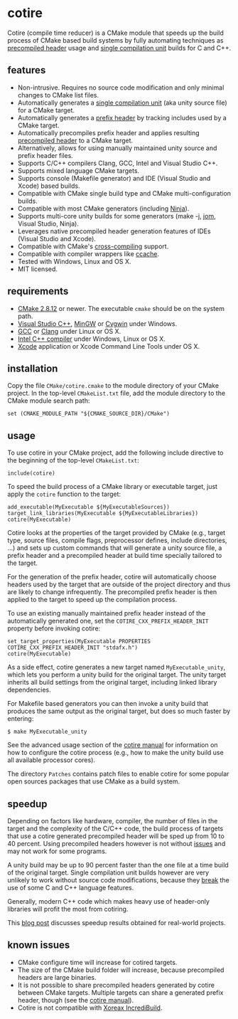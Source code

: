 cotire
======

Cotire (compile time reducer) is a CMake module that speeds up the build process of CMake based
build systems by fully automating techniques as [precompiled header][pch] usage and
[single compilation unit][scu] builds for C and C++.

features
--------

* Non-intrusive. Requires no source code modification and only minimal changes to CMake list files.
* Automatically generates a [single compilation unit][scu] (aka unity source file) for a CMake target.
* Automatically generates a [prefix header][pfh] by tracking includes used by a CMake target.
* Automatically precompiles prefix header and applies resulting [precompiled header][pch] to a CMake target.
* Alternatively, allows for using manually maintained unity source and prefix header files.
* Supports C/C++ compilers Clang, GCC, Intel and Visual Studio C++.
* Supports mixed language CMake targets.
* Supports console (Makefile generator) and IDE (Visual Studio and Xcode) based builds.
* Compatible with CMake single build type and CMake multi-configuration builds.
* Compatible with most CMake generators (including [Ninja][ninja]).
* Supports multi-core unity builds for some generators (make -j, [jom][jom], Visual Studio, Ninja).
* Leverages native precompiled header generation features of IDEs (Visual Studio and Xcode).
* Compatible with CMake's [cross-compiling][ccrc] support.
* Compatible with compiler wrappers like [ccache][ccch].
* Tested with Windows, Linux and OS X.
* MIT licensed.

requirements
------------

* [CMake 2.8.12][cmk] or newer. The executable `cmake` should be on the system path.
* [Visual Studio C++][vslstd], [MinGW][mingw] or [Cygwin][cgwn] under Windows.
* [GCC][gcc] or [Clang][clang] under Linux or OS X.
* [Intel C++ compiler][intel] under Windows, Linux or OS X.
* [Xcode][xcdt] application or Xcode Command Line Tools under OS X.

installation
------------

Copy the file `CMake/cotire.cmake` to the module directory of your CMake project. In the
top-level `CMakeList.txt` file, add the module directory to the CMake module search path:

    set (CMAKE_MODULE_PATH "${CMAKE_SOURCE_DIR}/CMake")

usage
-----

To use cotire in your CMake project, add the following include directive to the beginning of the
top-level `CMakeList.txt`:

    include(cotire)

To speed the build process of a CMake library or executable target, just apply the `cotire`
function to the target:

    add_executable(MyExecutable ${MyExecutableSources})
    target_link_libraries(MyExecutable ${MyExecutableLibraries})
    cotire(MyExecutable)

Cotire looks at the properties of the target provided by CMake (e.g., target type, source files,
compile flags, preprocessor defines, include directories, ...) and sets up custom commands that
will generate a unity source file, a prefix header and a precompiled header at build time
specially tailored to the target.

For the generation of the prefix header, cotire will automatically choose headers used by the
target that are outside of the project directory and thus are likely to change infrequently.
The precompiled prefix header is then applied to the target to speed up the compilation process.

To use an existing manually maintained prefix header instead of the automatically generated one,
set the `COTIRE_CXX_PREFIX_HEADER_INIT` property before invoking cotire:

    set_target_properties(MyExecutable PROPERTIES COTIRE_CXX_PREFIX_HEADER_INIT "stdafx.h")
    cotire(MyExecutable)

As a side effect, cotire generates a new target named `MyExecutable_unity`, which lets you perform
a unity build for the original target. The unity target inherits all build settings from the
original target, including linked library dependencies.

For Makefile based generators you can then invoke a unity build that produces the same output as
the original target, but does so much faster by entering:

    $ make MyExecutable_unity

See the advanced usage section of the [cotire manual][manual] for information on how to
configure the cotire process (e.g., how to make the unity build use all available processor
cores).

The directory `Patches` contains patch files to enable cotire for some popular open sources
packages that use CMake as a build system.

speedup
-------

Depending on factors like hardware, compiler, the number of files in the target and the complexity
of the C/C++ code, the build process of targets that use a cotire generated precompiled header
will be sped up from 10 to 40 percent. Using precompiled headers however is not without
[issues][PCHH] and may not work for some programs.

A unity build may be up to 90 percent faster than the one file at a time build of the original
target. Single compilation unit builds however are very unlikely to work without source code
modifications, because they [break][EoUB] the use of some C and C++ language features.

Generally, modern C++ code which makes heavy use of header-only libraries will profit the most from
cotiring.

This [blog post][shrp] discusses speedup results obtained for real-world projects.

known issues
------------

* CMake configure time will increase for cotired targets.
* The size of the CMake build folder will increase, because precompiled headers are large binaries.
* It is not possible to share precompiled headers generated by cotire between CMake targets.
  Multiple targets can share a generated prefix header, though (see the [cotire manual][manual]).
* Cotire is not compatible with [Xoreax IncrediBuild][XGE].

[ccch]:https://ccache.samba.org/
[ccrc]:https://cmake.org/Wiki/CMake_Cross_Compiling
[cgwn]:https://www.cygwin.com/
[clang]:https://clang.llvm.org/
[cmk]:https://cmake.org/download/
[gcc]:https://gcc.gnu.org/
[manual]:https://github.com/sakra/cotire/blob/master/MANUAL.md
[mingw]:http://www.mingw.org/
[ninja]:https://ninja-build.org/
[pch]:https://en.wikipedia.org/wiki/Precompiled_header
[pfh]:https://en.wikipedia.org/wiki/Prefix_header
[scu]:https://en.wikipedia.org/wiki/Single_Compilation_Unit
[vslstd]:https://www.visualstudio.com/
[xcdt]:https://developer.apple.com/xcode/
[PCHH]:https://gcc.gnu.org/wiki/PCHHaters
[EoUB]:https://engineering-game-dev.com/2009/12/15/the-evils-of-unity-builds/
[jom]:https://wiki.qt.io/Jom
[intel]:https://software.intel.com/en-us/c-compilers
[XGE]:https://www.incredibuild.com/
[shrp]:https://unriskinsight.blogspot.co.at/2014/09/sharpen-your-tools.html
